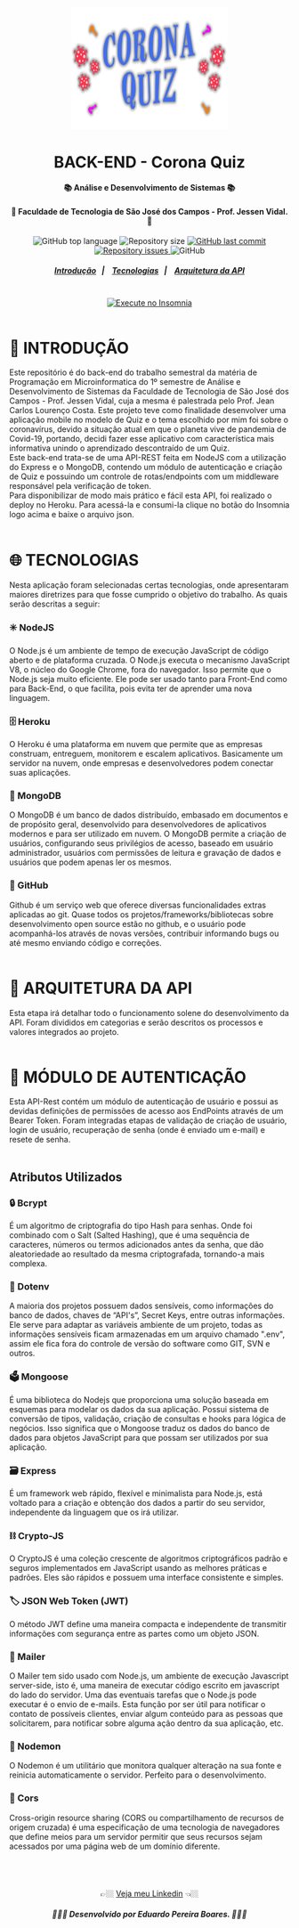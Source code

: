 <h6 align="center"><img width="280" height="220" src="coronaquiz.png"></h6>

<h1 align="center">BACK-END - Corona Quiz</h1>

<h4 align="center">📚 Análise e Desenvolvimento de Sistemas 📚</h4>
<h4 align="center">🏨 Faculdade de Tecnologia de São José dos Campos - Prof. Jessen Vidal. 🏨</h4>

<!-- E02041 -->
<p align="center">
  <img alt="GitHub top language" src="https://img.shields.io/github/languages/top/EduardoPereiraBoares/corona-quiz-backend?color=%23E02041">

  <img alt="Repository size" src="https://img.shields.io/github/repo-size/EduardoPereiraBoares/corona-quiz-backend?color=%23E02041">
  
  <a href="https://github.com/Group2IntegrationProject/back-end/commits/master">
    <img alt="GitHub last commit" src="https://img.shields.io/github/last-commit/EduardoPereiraBoares/corona-quiz-backend?color=%23E02041">
  </a>
  
  <a href="https://github.com/Group2IntegrationProject/back-end/issues">
    <img alt="Repository issues" src="https://img.shields.io/github/issues/EduardoPereiraBoares/corona-quiz-backend?color=%23E02041">
  </a>
  
   <img alt="GitHub" src="https://img.shields.io/github/license/EduardoPereiraBoares/corona-quiz-backend?color=%23E02041">
</p>

<h5 align="center">
  <a href="#-introdução">Introdução</a>&nbsp;&nbsp;&nbsp;|&nbsp;&nbsp;&nbsp;
  <a href="#-tecnologias">Tecnologias</a>&nbsp;&nbsp;&nbsp;|&nbsp;&nbsp;&nbsp;
  <a href="#-arquitetura-da-api">Arquitetura da API</a>
</h5><br>

<div align="center">
 <a href="https://insomnia.rest/run/?label=Corona%20Quiz%20Back-end&uri=https%3A%2F%2Fcorona-quiz-backend%2Finsomnia.json" target="_blank"><img src="https://insomnia.rest/images/run.svg" alt="Execute no Insomnia"></a>
</div><br>

# 📖 INTRODUÇÃO<br>

 Este repositório é do back-end do trabalho semestral da matéria de Programação em Microinformatica do 1º semestre de Análise e Desenvolvimento de Sistemas da Faculdade de Tecnologia de São José dos Campos - Prof. Jessen Vidal, cuja a mesma é palestrada pelo Prof. Jean Carlos Lourenço Costa. Este projeto teve como finalidade desenvolver uma aplicação mobile no modelo de Quiz e o tema escolhido por mim foi sobre o coronavírus, devido a situação atual em que o planeta vive de pandemia de Covid-19, portando, decidi fazer esse aplicativo com característica mais informativa unindo o aprendizado descontraído de um Quiz. <br>
 Este back-end trata-se de uma API-REST feita em NodeJS com a utilização do Express e o MongoDB, contendo um módulo de autenticação e criação de Quiz e possuindo um controle de rotas/endpoints com um middleware responsável pela verificação de token. <br>
 Para disponibilizar de modo mais prático e fácil esta API, foi realizado o deploy no Heroku. Para acessá-la e consumi-la clique no botão do Insomnia logo acima e baixe o arquivo json.<br><br>
 

# 🌐 TECNOLOGIAS<br>

Nesta aplicação foram selecionadas certas tecnologias, onde apresentaram maiores diretrizes para que fosse cumprido o objetivo do trabalho. As quais serão descritas a seguir:                                                                                                                                                             
<h3>✳️ NodeJS </h3>
O Node.js é um ambiente de tempo de execução JavaScript de código aberto e de plataforma cruzada. O Node.js executa o mecanismo JavaScript V8, o núcleo do Google Chrome, fora do navegador. Isso permite que o Node.js seja muito eficiente. Ele pode ser usado tanto para Front-End como para Back-End, o que facilita, pois evita ter de aprender uma nova linguagem.

<h3>🗄️ Heroku </h3>

O Heroku é uma plataforma em nuvem que permite que as empresas construam, entreguem, monitorem e escalem aplicativos. Basicamente um servidor na nuvem, onde empresas e desenvolvedores podem conectar suas aplicações.
 
<h3>🍃 MongoDB</h3>

O MongoDB é um banco de dados distribuído, embasado em documentos e de propósito geral, desenvolvido para desenvolvedores de aplicativos modernos e para ser utilizado em nuvem. O MongoDB permite a criação de usuários, configurando seus privilégios de acesso, baseado em usuário administrador, usuários com permissões de leitura e gravação de dados e usuários que podem apenas ler os mesmos.

<h3>🔳 GitHub</h3>

Github é um serviço web que oferece diversas funcionalidades extras aplicadas ao git. Quase todos os projetos/frameworks/bibliotecas sobre desenvolvimento open source estão no github, e o usuário pode acompanhá-los através de novas versões, contribuir informando bugs ou até mesmo enviando código e correções. <br><br>

# 🧩 ARQUITETURA DA API<br>

Esta etapa irá detalhar todo o funcionamento solene do desenvolvimento da API. Foram divididos em categorias e serão descritos os processos e valores integrados ao projeto.<br><br>

# 🚨 MÓDULO DE AUTENTICAÇÃO<br>

Esta API-Rest contém um módulo de autenticação de usuário e possui as devidas definições de permissões de acesso aos EndPoints através de um Bearer Token. Foram integradas etapas de validação de criação de usuário, login de usuário, recuperação de senha (onde é enviado um e-mail) e resete de senha.<br><br>

<h2>Atributos Utilizados</h2>

<h3>🔒 Bcrypt</h3>
É um algoritmo de criptografia do tipo Hash para senhas. Onde foi combinado com o Salt (Salted Hashing), que é uma sequência de caracteres, números ou termos adicionados antes da senha, que dão aleatoriedade ao resultado da mesma criptografada, tornando-a mais complexa.

<h3>🔐 Dotenv</h3>
A maioria dos projetos possuem dados sensíveis, como informações do banco de dados, chaves de “API's”, Secret Keys, entre outras informações. Ele serve para adaptar as variáveis ambiente de um projeto, todas as informações sensíveis ficam armazenadas em um arquivo chamado ".env", assim ele fica fora do controle de versão do software como GIT, SVN e outros.

<h3>🗳️ Mongoose</h3>
É uma biblioteca do Nodejs que proporciona uma solução baseada em esquemas para modelar os dados da sua aplicação. Possui sistema de conversão de tipos, validação, criação de consultas e hooks para lógica de negócios. Isso significa que o Mongoose traduz os dados do banco de dados para objetos JavaScript para que possam ser utilizados por sua aplicação.

<h3>🗃️ Express</h3>
É um framework web rápido, flexível e minimalista para Node.js, está voltado para a criação e obtenção dos dados a partir do seu servidor, independente da linguagem que os irá utilizar. 

<h3>⛓️ Crypto-JS</h3>
O CryptoJS é uma coleção crescente de algoritmos criptográficos padrão e seguros implementados em JavaScript usando as melhores práticas e padrões. Eles são rápidos e possuem uma interface consistente e simples. 

<h3>🏷️ JSON Web Token (JWT)</h3>
O método JWT  define uma maneira compacta e independente de transmitir informações com segurança entre as partes como um objeto JSON.

<h3>📧 Mailer</h3>
O Mailer tem sido usado com Node.js, um ambiente de execução Javascript server-side, isto é, uma maneira de executar código escrito em javascript do lado do servidor. Uma das eventuais tarefas que o Node.js pode executar é o envio de e-mails. Esta função por ser útil para notificar o contato de possíveis clientes, enviar algum conteúdo para as pessoas que solicitarem, para notificar sobre alguma ação dentro da sua aplicação, etc.

<h3>🔄 Nodemon</h3>
O Nodemon é um utilitário que monitora qualquer alteração na sua fonte e reinicia automaticamente o servidor. Perfeito para o desenvolvimento.

<h3>🚧 Cors</h3>
Cross-origin resource sharing (CORS ou compartilhamento de recursos de origem cruzada) é uma especificação de uma tecnologia de navegadores que define meios para um servidor permitir que seus recursos sejam acessados por uma página web de um domínio diferente.<br><br><br><br><br>

<div align="center">
👉🏼 <a href="https://www.linkedin.com/in/eduardo-pereira-boares/">Veja meu Linkedin</a> 👈🏼
<h5 align="center"> 👨🏻‍💻 Desenvolvido por Eduardo Pereira Boares. 👨🏻‍💻</h5>
<div>
